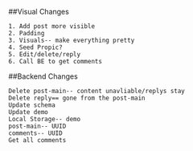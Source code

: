 ##Visual Changes

    1. Add post more visible
    2. Padding
    3. Visuals-- make everything pretty
    4. Seed Propic?
    5. Edit/delete/reply
    6. Call BE to get comments
##Backend Changes

    Delete post-main-- content unavliable/replys stay
    Delete reply== gone from the post-main
    Update schema
    Update demo
    Local Storage-- demo
    post-main-- UUID
    comments-- UUID
    Get all comments
